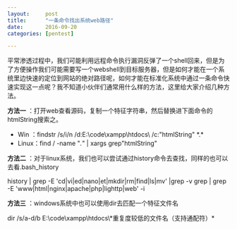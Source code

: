 ```yaml
---
layout:     post
title:      "一条命令找出系统web路径"
date:       2016-09-20
categories: [pentest]

---
```


​	平常渗透过程中，我们可能利用远程命令执行漏洞反弹了一个shell回来，但是为了方便操作我们可能需要写一个webshell到目标服务器，但是如何才能在一个系统里边快速的定位到网站的绝对路径呢，如何才能在标准化系统中通过一条命令快速实现这一点呢？我不知道小伙伴们通常用什么样的方法，这里给大家介绍几种方法。

**方法一** ：打开web查看源码，复制一个特征字符串，然后替换进下面命令的htmlString搜索之。

- Win ：findstr /s/i/n /d:E:\code\xampp\htdocs\ /c:"htmlString" \*.\*
- Linux：find / -name "*.*" \| xargs grep"htmlString"

**方法二** ：对于linux系统，我们也可以尝试通过history命令去查找，同样的也可以去看.bash_history

history \| grep -E 'cd\|vi\|ed\|nano\|et\|mkdir\|rm\|find\|ls\|mv' \|grep -v grep \| grep -E 'www\|html\|nginx\|apache\|php\|lighttp\|web' -i

**方法三** ：windows系统中也可以使用dir去匹配一个特征文件名

dir /s/a-d/b E:\code\xampp\htdocs\\\*重复度较低的文件名（支持通配符）\*



